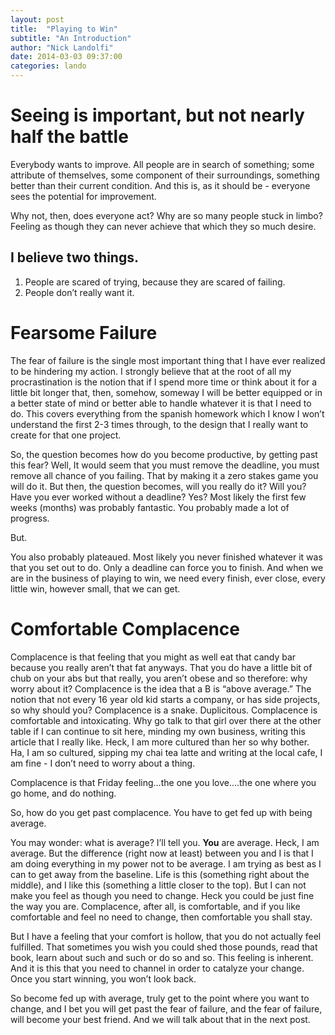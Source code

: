 ```yaml
---
layout: post
title:  "Playing to Win"
subtitle: "An Introduction"
author: "Nick Landolfi"
date: 2014-03-03 09:37:00
categories: lando
---
```

# Seeing is important, but not nearly half the battle

Everybody wants to improve. All people are in search of something; some attribute of themselves, some component of their surroundings, something better than their current condition. And this is, as it should be - everyone sees the potential for improvement.

Why not, then, does everyone act? Why are so many people stuck in limbo? Feeling as though they can never achieve that which they so much desire.

## I believe two things. 
1. People are scared of trying, because they are scared of failing.
2. People don’t really want it.

# Fearsome Failure
The fear of failure is the single most important thing that I have ever realized to be hindering my action. I strongly believe that at the root of all my procrastination is the notion that if I spend more time or think about it for a little bit longer that, then, somehow, someway I will be better equipped or in a better state of mind or better able to handle whatever it is that I need to do. This covers everything from the spanish homework which I know I won’t understand the first 2-3 times through, to the design that I really want to create for that one project. 

So, the question becomes how do you become productive, by getting past this fear? Well, It would seem that you must remove the deadline, you must remove all chance of you failing. That by making it a zero stakes game you will do it. But then, the question becomes, will you really do it? Will you? Have you ever worked without a deadline? Yes? Most likely the first few weeks (months) was probably fantastic. You probably made a lot of progress.

But.

You also probably plateaued. Most likely you never finished whatever it was that you set out to do. Only a deadline can force you to finish. And when we are in the business of playing to win, we need every finish, ever close, every little win, however small, that we can get.

# Comfortable Complacence
Complacence is that feeling that you might as well eat that candy bar because you really aren’t that fat anyways. That you do have a little bit of chub on your abs but that really, you aren’t obese and so therefore: why worry about it? Complacence is the idea that a B is “above average.” The notion that not every 16 year old kid starts a company, or has side projects, so why should you? Complacence is a snake. Duplicitous. Complacence is comfortable and intoxicating. Why go talk to that girl over there at the other table if I can continue to sit here, minding my own business, writing this article that I really like. Heck, I am more cultured than her so why bother. Ha, I am so cultured, sipping my chai tea latte and writing at the local cafe, I am fine - I don’t need to worry about a thing. 

Complacence is that Friday feeling…the one you love….the one where you go home, and do nothing.

So, how do you get past complacence. You have to get fed up with being average. 

You may wonder: what is average? I’ll tell you. **You** are average. Heck, I am average. But the difference (right now at least) between you and I is that I am doing everything in my power not to be average. I am trying as best as I can to get away from the baseline. Life is this (something right about the middle), and I like this (something a little closer to the top). But I can not make you feel as though you need to change. Heck you could be just fine the way you are. Complacence, after all, is comfortable, and if you like comfortable and feel no need to change, then comfortable you shall stay. 

But I have a feeling that your comfort is hollow, that you do not actually feel fulfilled. That sometimes you wish you could shed those pounds, read that book, learn about such and such or do so and so. This feeling is inherent. And it is this that you need to channel in order to catalyze your change. Once you start winning, you won’t look back.

So become fed up with average, truly get to the point where you want to change, and I bet you will get past the fear of failure, and the fear of failure, will become your best friend. And we will talk about that in the next post.        